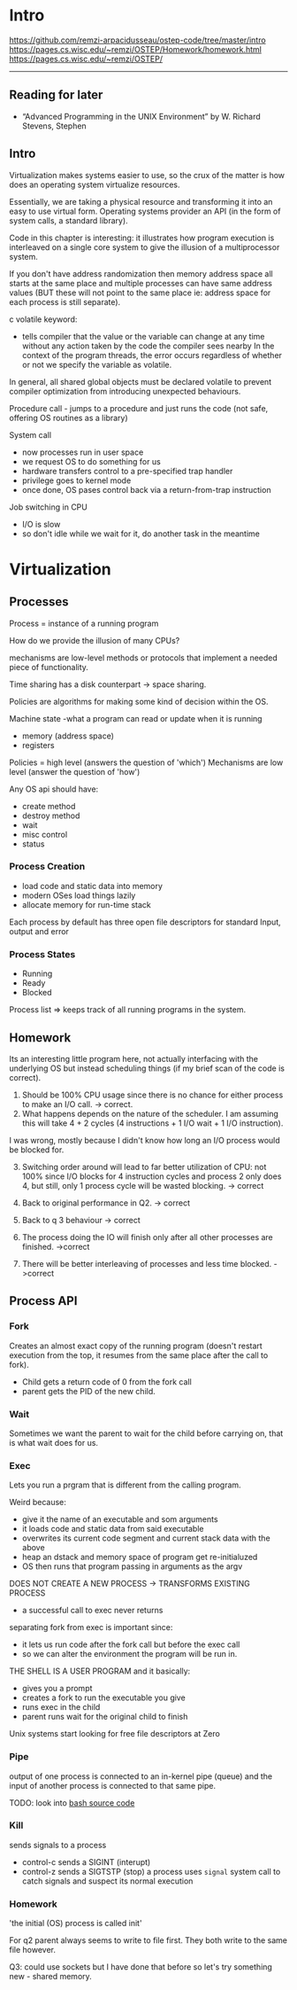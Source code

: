 # Intro 
https://github.com/remzi-arpacidusseau/ostep-code/tree/master/intro
https://pages.cs.wisc.edu/~remzi/OSTEP/Homework/homework.html
https://pages.cs.wisc.edu/~remzi/OSTEP/

___ 
## Reading for later
 * “Advanced Programming in the UNIX Environment” by W. Richard Stevens, Stephen

## Intro 

Virtualization makes systems easier to use, so the crux of the matter is how does an operating system virtualize resources.

Essentially, we are taking a physical resource and transforming it into an easy to use virtual form. Operating systems provider 
an API (in the form of system calls, a standard library).

Code in this chapter is interesting: it illustrates how program execution is interleaved on a single core system to give the illusion of a multiprocessor
system. 

If you don't have address randomization then memory address space all starts at the same place and multiple processes can have same address values (BUT these
will not point to the same place ie: address space for each process is still separate).

c volatile keyword:
- tells compiler that the value or the variable can change at any time without any action taken by the code the compiler sees nearby
In the context of the program threads, the error occurs regardless of whether or not we specify the variable as volatile. 

In general, all shared global objects must be declared volatile to prevent compiler optimization from introducing unexpected behaviours.

Procedure call - jumps to a procedure and just runs the code (not safe, offering OS routines as a library)

System call 
* now processes run in user space
* we request OS to do something for us
* hardware transfers control to a pre-specified trap handler
* privilege goes to kernel mode 
* once done, OS pases control back via a return-from-trap instruction

Job switching in CPU 
* I/O is slow
* so don't idle while we wait for it, do another task in the meantime

# Virtualization 

## Processes 

Process = instance of a running program 

How do we provide the illusion of many CPUs? 

mechanisms are low-level methods or protocols that implement a needed piece of functionality.

Time sharing has a disk counterpart -> space sharing. 

Policies are algorithms for making some kind of decision within the OS.

Machine state -what a program can read or update when it is running
* memory (address space)
* registers

Policies = high level (answers the question of 'which')
Mechanisms are low level (answer the question of 'how')

Any OS api should have:
* create method
* destroy method 
* wait
* misc control
* status

### Process Creation 

* load code and static data into memory
* modern OSes load things lazily
* allocate memory for run-time stack

Each process by default has three open file descriptors for standard Input, output and error

### Process States
* Running
* Ready
* Blocked


Process list => keeps track of all running programs in the system. 

## Homework

Its an interesting little program here, not actually interfacing with the underlying OS but instead scheduling things (if my brief scan of the code is correct).

1. Should be 100% CPU usage since there is no chance for either process to make an I/O call. -> correct. 
2. What happens depends on the nature of the scheduler. I am assuming this will take 4 + 2 cycles (4 instructions + 1 I/O wait + 1 I/O instruction).

I was wrong, mostly because I didn't know how long an I/O process would be blocked for. 

3. Switching order around will lead to far better utilization of CPU: not 100% since
I/O blocks for 4 instruction cycles and process 2 only does 4, but still, only 1 process 
cycle will be wasted blocking. -> correct

4. Back to original performance in Q2. -> correct
5. Back to q 3 behaviour -> correct
6. The process doing the IO will finish only after all other processes are finished. ->correct
7. There will be better interleaving of processes and less time blocked. ->correct

## Process API

### Fork

Creates an almost exact copy of the running program (doesn't restart execution from the top, it resumes from the same place after the call to fork).
- Child gets a return code of 0 from the fork call
- parent gets the PID of the new child. 

### Wait 

Sometimes we want the parent to wait for the child before carrying on, that is what 
wait does for us. 

### Exec 

Lets you run a prgram that is different from the calling program. 

Weird because: 
* give it the name of an executable and som arguments 
* it loads code and static data from said executable 
* overwrites its current code segment and current stack data with the above 
* heap an dstack and memory space of program get re-initialuzed
* OS then runs that program passing in arguments as the argv

DOES NOT CREATE A NEW PROCESS -> TRANSFORMS EXISTING PROCESS
* a successful call to exec never returns

separating fork from exec is important since:
* it lets us run code after the fork call but before the exec call
* so we can alter the environment the program will be run in.

THE SHELL IS A USER PROGRAM and it basically:
* gives you a prompt 
* creates a fork to run the executable you give
* runs exec in the child
* parent runs wait for the original child to finish

Unix systems start looking for free file descriptors at Zero

### Pipe

output of one process is connected to an in-kernel pipe (queue)
and the input of another process is connected to that same pipe.


TODO: look into [bash source code](https://github.com/bminor/bash/blob/master/shell.c)

### Kill
sends signals to a process
* control-c sends a SIGINT (interupt)
* control-z sends a SIGTSTP (stop)
a process uses ```signal``` system call to catch signals and suspect its normal execution


### Homework 

'the initial (OS) process is called init'

For q2 parent always seems to write to file first. They both write to the same file however. 

Q3: could use sockets but I have done that before so let's try something new - shared memory. 
